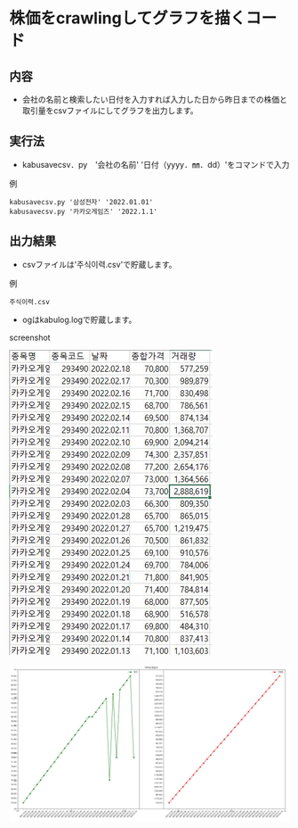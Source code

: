 株価をcrawlingしてグラフを描くコード
===========


## 内容
* 会社の名前と検索したい日付を入力すれば入力した日から昨日までの株価と取引量をcsvファイルにしてグラフを出力します。

## 実行法
* kabusavecsv．py　'会社の名前' '日付（yyyy．㎜．dd）'をコマンドで入力

例

    kabusavecsv.py '삼성전자' '2022.01.01'
    kabusavecsv.py '카카오게임즈' '2022.1.1'

## 出力結果
* csvファイルは'주식이력.csv'で貯蔵します。

例

    주식이력.csv

* ogはkabulog.logで貯蔵します。

screenshot

![csv](https://github.com/SangWooChun714/mirineglobal/blob/master/pythonfile/csvfile.JPG)

![graph](https://github.com/SangWooChun714/mirineglobal/blob/master/pythonfile/%EA%B1%B0%EB%9E%98%EB%9F%89EX.JPG)
